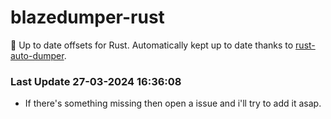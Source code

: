 # blazedumper-rust

🚀 Up to date offsets for Rust. Automatically kept up to date thanks to [rust-auto-dumper](https://github.com/Akandesh/rust-auto-dumper).


### Last Update 27-03-2024 16:36:08
- If there's something missing then open a issue and i'll try to add it asap.
